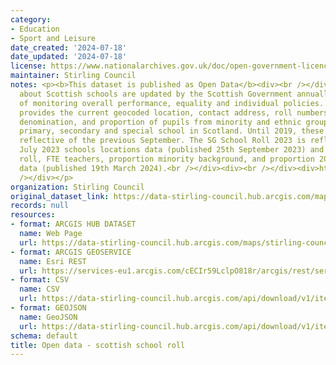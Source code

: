 ```yaml
---
category:
- Education
- Sport and Leisure
date_created: '2024-07-18'
date_updated: '2024-07-18'
license: https://www.nationalarchives.gov.uk/doc/open-government-licence/version/3/
maintainer: Stirling Council
notes: <p><b>This dataset is published as Open Data</b><div><br /></div><div>Information
  about Scottish schools are updated by the Scottish Government annually for the purposes
  of monitoring overall performance, equality and individual policies. This dataset
  provides the current geocoded location, contact address, roll numbers, teacher numbers,
  denomination, and proportion of pupils from minority and ethnic groups for each
  primary, secondary and special school in Scotland. Until 2019, these updates were
  reflective of the previous September. The SG School Roll 2023 is reflective of the
  July 2023 schools locations data (published 25th September 2023) and July 2023 school
  roll, FTE teachers, proportion minority background, and proportion 20% most deprived
  data (published 19th March 2024).<br /></div><div><br /></div><div>https://www.data.gov.uk/dataset/9a6f9d86-9698-4a5d-a2c8-89f3b212c52c/scottish-school-roll-and-locations<br
  /></div></p>
organization: Stirling Council
original_dataset_link: https://data-stirling-council.hub.arcgis.com/maps/stirling-council::open-data-scottish-school-roll
records: null
resources:
- format: ARCGIS HUB DATASET
  name: Web Page
  url: https://data-stirling-council.hub.arcgis.com/maps/stirling-council::open-data-scottish-school-roll
- format: ARCGIS GEOSERVICE
  name: Esri REST
  url: https://services-eu1.arcgis.com/cECIr59LclpO818r/arcgis/rest/services/open_data_scottish_school_roll/FeatureServer/0
- format: CSV
  name: CSV
  url: https://data-stirling-council.hub.arcgis.com/api/download/v1/items/344263bcd1f64a15a55d8200f5645196/csv?layers=0
- format: GEOJSON
  name: GeoJSON
  url: https://data-stirling-council.hub.arcgis.com/api/download/v1/items/344263bcd1f64a15a55d8200f5645196/geojson?layers=0
schema: default
title: Open data - scottish school roll
---
```

